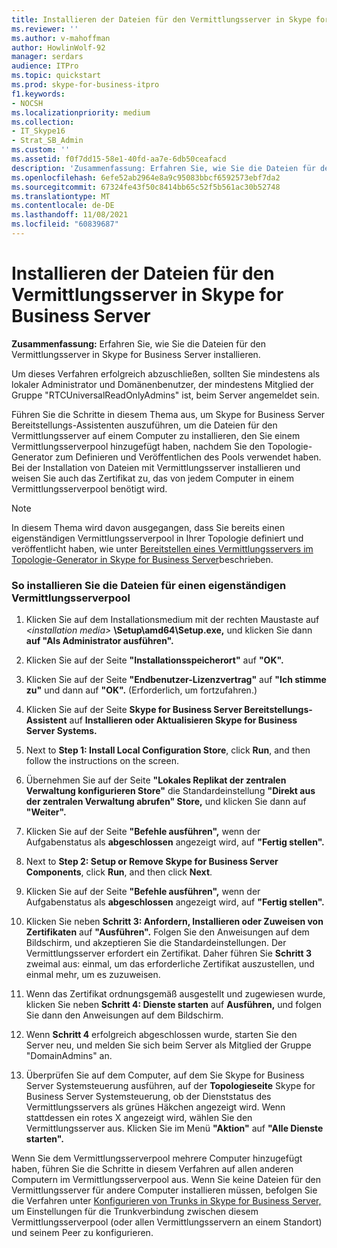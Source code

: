 ```yaml
---
title: Installieren der Dateien für den Vermittlungsserver in Skype for Business Server
ms.reviewer: ''
ms.author: v-mahoffman
author: HowlinWolf-92
manager: serdars
audience: ITPro
ms.topic: quickstart
ms.prod: skype-for-business-itpro
f1.keywords:
- NOCSH
ms.localizationpriority: medium
ms.collection:
- IT_Skype16
- Strat_SB_Admin
ms.custom: ''
ms.assetid: f0f7dd15-58e1-40fd-aa7e-6db50ceafacd
description: 'Zusammenfassung: Erfahren Sie, wie Sie die Dateien für den Vermittlungsserver in Skype for Business Server installieren.'
ms.openlocfilehash: 6efe52ab2964e8a9c95083bbcf6592573ebf7da2
ms.sourcegitcommit: 67324fe43f50c8414bb65c52f5b561ac30b52748
ms.translationtype: MT
ms.contentlocale: de-DE
ms.lasthandoff: 11/08/2021
ms.locfileid: "60839687"
---
```

# <a name="install-the-files-for-mediation-server-in-skype-for-business-server"></a>Installieren der Dateien für den Vermittlungsserver in Skype for Business Server
 
**Zusammenfassung:** Erfahren Sie, wie Sie die Dateien für den Vermittlungsserver in Skype for Business Server installieren.
  
Um dieses Verfahren erfolgreich abzuschließen, sollten Sie mindestens als lokaler Administrator und Domänenbenutzer, der mindestens Mitglied der Gruppe "RTCUniversalReadOnlyAdmins" ist, beim Server angemeldet sein.
  
Führen Sie die Schritte in diesem Thema aus, um Skype for Business Server Bereitstellungs-Assistenten auszuführen, um die Dateien für den Vermittlungsserver auf einem Computer zu installieren, den Sie einem Vermittlungsserverpool hinzugefügt haben, nachdem Sie den Topologie-Generator zum Definieren und Veröffentlichen des Pools verwendet haben. Bei der Installation von Dateien mit Vermittlungsserver installieren und weisen Sie auch das Zertifikat zu, das von jedem Computer in einem Vermittlungsserverpool benötigt wird. 
  
> [!NOTE]
> In diesem Thema wird davon ausgegangen, dass Sie bereits einen eigenständigen Vermittlungsserverpool in Ihrer Topologie definiert und veröffentlicht haben, wie unter [Bereitstellen eines Vermittlungsservers im Topologie-Generator in Skype for Business Server](deploy-a-mediation-server.md)beschrieben. 
  
### <a name="to-install-the-files-for-a-stand-alone-mediation-server-pool"></a>So installieren Sie die Dateien für einen eigenständigen Vermittlungsserverpool

1. Klicken Sie auf dem Installationsmedium mit der rechten Maustaste auf _\<installation media\>_ **\Setup\amd64\Setup.exe,** und klicken Sie dann **auf "Als Administrator ausführen".**
    
2. Klicken Sie auf der Seite **"Installationsspeicherort"** auf **"OK".**
    
3. Klicken Sie auf der Seite **"Endbenutzer-Lizenzvertrag"** auf **"Ich stimme zu"** und dann auf **"OK".** (Erforderlich, um fortzufahren.)
    
4. Klicken Sie auf der Seite **Skype for Business Server Bereitstellungs-Assistent** auf **Installieren oder Aktualisieren Skype for Business Server Systems.**
    
5. Next to **Step 1: Install Local Configuration Store**, click **Run**, and then follow the instructions on the screen.
    
6. Übernehmen Sie auf der Seite **"Lokales Replikat der zentralen Verwaltung konfigurieren Store"** die Standardeinstellung **"Direkt aus der zentralen Verwaltung abrufen" Store,** und klicken Sie dann auf **"Weiter".**
    
7. Klicken Sie auf der Seite **"Befehle ausführen",** wenn der Aufgabenstatus als **abgeschlossen** angezeigt wird, auf **"Fertig stellen".**
    
8. Next to **Step 2: Setup or Remove Skype for Business Server Components**, click **Run**, and then click **Next**.
    
9. Klicken Sie auf der Seite **"Befehle ausführen",** wenn der Aufgabenstatus als **abgeschlossen** angezeigt wird, auf **"Fertig stellen".**
    
10. Klicken Sie neben **Schritt 3: Anfordern, Installieren oder Zuweisen von Zertifikaten** auf **"Ausführen".** Folgen Sie den Anweisungen auf dem Bildschirm, und akzeptieren Sie die Standardeinstellungen. Der Vermittlungsserver erfordert ein Zertifikat. Daher führen Sie **Schritt 3** zweimal aus: einmal, um das erforderliche Zertifikat auszustellen, und einmal mehr, um es zuzuweisen.
    
11. Wenn das Zertifikat ordnungsgemäß ausgestellt und zugewiesen wurde, klicken Sie neben **Schritt 4: Dienste starten** auf **Ausführen,** und folgen Sie dann den Anweisungen auf dem Bildschirm.
    
12. Wenn **Schritt 4** erfolgreich abgeschlossen wurde, starten Sie den Server neu, und melden Sie sich beim Server als Mitglied der Gruppe "DomainAdmins" an.
    
13. Überprüfen Sie auf dem Computer, auf dem Sie Skype for Business Server Systemsteuerung ausführen, auf der **Topologieseite** Skype for Business Server Systemsteuerung, ob der Dienststatus des Vermittlungsservers als grünes Häkchen angezeigt wird. Wenn stattdessen ein rotes X angezeigt wird, wählen Sie den Vermittlungsserver aus. Klicken Sie im Menü **"Aktion"** auf **"Alle Dienste starten".** 
    
Wenn Sie dem Vermittlungsserverpool mehrere Computer hinzugefügt haben, führen Sie die Schritte in diesem Verfahren auf allen anderen Computern im Vermittlungsserverpool aus. Wenn Sie keine Dateien für den Vermittlungsserver für andere Computer installieren müssen, befolgen Sie die Verfahren unter [Konfigurieren von Trunks in Skype for Business Server,](configure-trunks.md) um Einstellungen für die Trunkverbindung zwischen diesem Vermittlungsserverpool (oder allen Vermittlungsservern an einem Standort) und seinem Peer zu konfigurieren.

